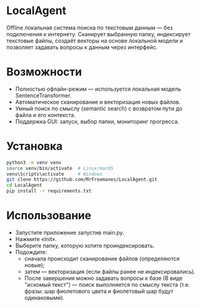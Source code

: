 # LocalAgent
Offline локальная система поиска по текстовым данным — без подключения к интернету.
Сканирует выбранную папку, индексирует текстовые файлы, создаёт векторы на основе локальной модели и позволяет задавать вопросы к данным через интерфейс.

# Возможности
- Полностью офлайн-режим — используется локальная модель SentenceTransformer.
- Автоматическое сканирование и векторизация новых файлов.
- Умный поиск по смыслу (semantic search) с возвратом пути до файла и его контекста.
- Поддержка GUI: запуск, выбор папки, мониторинг прогресса.

# Установка 
```bash
python3 -m venv venv
source venv/bin/activate  # Linux/macOS
venv\Scripts\activate     # Windows
git clone https://github.com/MrFreemanes/LocalAgent.git
cd LocalAgent 
pip install -r requirements.txt
```

# Использование
- Запустите приложение запустив main.py.
- Нажмите «Init».
- Выберите папку, которую хотите проиндексировать.
- Подождите: 
  - сначала происходит сканирование файлов (определяются новые);
  - затем — векторизация (если файлы ранее не индексировались). 
  - После завершения можно задавать вопросы к базе (В виде "искомый текст") — поиск выполняется по смыслу текста (т.е. фразы: шар фиолетового цвета и фиолетовый шар будут одинаковыми).

